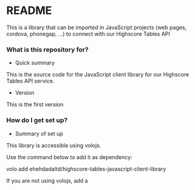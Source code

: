 # README #

This is a library that can be imported in JavaScript projects (web pages, cordova, phonegap, ...) to connect with our Highscore Tables API

### What is this repository for? ###

* Quick summary

This is the source code for the JavaScript client library for our Highscore Tables API service. 

* Version

This is the first version

### How do I get set up? ###

* Summary of set up

This library is accessible using volojs.

Use the command below to add it as dependency:

volo add ehehdadaltd/highscore-tables-javascript-client-library

If you are not using volojs, add a <script> tag in your web page to access to the library.js file.

* Configuration

Set the table name and key you want to access to.

* Dependencies

This version has dependencies with jQuery

* Database configuration

N/A

* How to run tests

Tests are not yet defined

* Deployment instructions

In the dashboard of ehehdada, ltd. for your highscore table, make sure you grant the server where the 'library.js' file is hosted appears in the list of hosts for access-control-origin-allow.

### Who do I talk to? ###

* Repo owner or admin
* Other community or team contact
